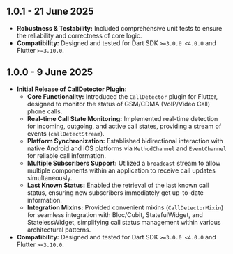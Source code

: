 ## 1.0.1 - 21 June 2025

* **Robustness & Testability:** Included comprehensive unit tests to ensure the reliability and correctness of core logic.
* **Compatibility:** Designed and tested for Dart SDK `>=3.0.0 <4.0.0` and Flutter `>=3.10.0`.

## 1.0.0 - 9 June 2025

* **Initial Release of CallDetector Plugin:**
    * **Core Functionality:** Introduced the `CallDetector` plugin for Flutter, designed to monitor the status of GSM/CDMA (VoIP/Video Call) phone calls.
    * **Real-time Call State Monitoring:** Implemented real-time detection for incoming, outgoing, and active call states, providing a stream of events (`callDetectStream`).
    * **Platform Synchronization:** Established bidirectional interaction with native Android and iOS platforms via `MethodChannel` and `EventChannel` for reliable call information.
    * **Multiple Subscribers Support:** Utilized a `broadcast` stream to allow multiple components within an application to receive call updates simultaneously.
    * **Last Known Status:** Enabled the retrieval of the last known call status, ensuring new subscribers immediately get up-to-date information.
    * **Integration Mixins:** Provided convenient mixins (`CallDetectorMixin`) for seamless integration with Bloc/Cubit, StatefulWidget, and StatelessWidget, simplifying call status management within various architectural patterns.
* **Compatibility:** Designed and tested for Dart SDK `>=3.0.0 <4.0.0` and Flutter `>=3.10.0`.